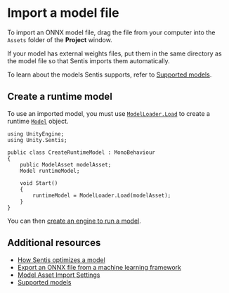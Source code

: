 # Import a model file

To import an ONNX model file, drag the file from your computer into the `Assets` folder of the **Project** window.

If your model has external weights files, put them in the same directory as the model file so that Sentis imports them automatically.

To learn about the models Sentis supports, refer to [Supported models](supported-models.md).

## Create a runtime model

To use an imported model, you must use [`ModelLoader.Load`](xref:Unity.Sentis.ModelLoader.Load(Unity.Sentis.ModelAsset)) to create a runtime [`Model`](xref:Unity.Sentis.Model) object.

```
using UnityEngine;
using Unity.Sentis;

public class CreateRuntimeModel : MonoBehaviour
{
    public ModelAsset modelAsset;
    Model runtimeModel;

    void Start()
    {
        runtimeModel = ModelLoader.Load(modelAsset);
    }
}
```

You can then [create an engine to run a model](create-an-engine.md).

## Additional resources

- [How Sentis optimizes a model](models-concept.md#how-sentis-optimizes-a-model)
- [Export an ONNX file from a machine learning framework](export-convert-onnx.md)
- [Model Asset Import Settings](onnx-model-importer-properties.md)
- [Supported models](supported-models.md)
